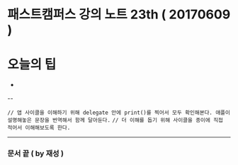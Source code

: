 # 패스트캠퍼스 강의 노트 23th ( 20170609 )

# 오늘의 팁
 - 

--

`// 앱 사이클을 이해하기 위해 delegate 안에 print()를 찍어서 모두 확인해본다. 애플이 설명해놓은 문장을 번역해서 함께 달아둔다.`
`// 더 이해를 돕기 위해 사이클을 종이에 직접 적어서 이해해보도록 한다.`


---
### 문서 끝 ( by 재성 )
